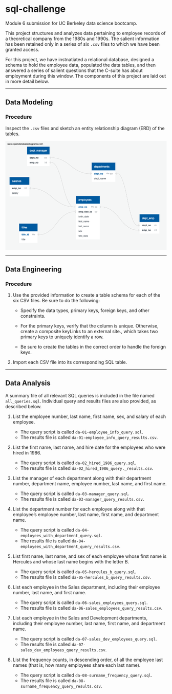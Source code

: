 # sql-challenge
Module 6 submission for UC Berkeley data science bootcamp.

This project structures and analyzes data pertaining to employee records of a theoretical company from the 1980s and 1990s. The salient information has been retained only in a series of six `.csv` files to which we have been granted access.

For this project, we have instnatiated a relational database, designed a schema to hold the employee data, populated the data tables, and then answered a series of salient questions that the C-suite has about employment during this window. The components of this project are laid out in more detail below.

---

## Data Modeling

### Procedure
Inspect the `.csv` files and sketch an entity relationship diagram (ERD) of the tables.

![ERD](EmployeeSQL/EmployeeSQL_ERD.png)

---

## Data Engineering

### Procedure
1. Use the provided information to create a table schema for each of the six CSV files. Be sure to do the following:

    * Specify the data types, primary keys, foreign keys, and other constraints.

    * For the primary keys, verify that the column is unique. Otherwise, create a composite keyLinks to an external site., which takes two primary keys to uniquely identify a row.

    * Be sure to create the tables in the correct order to handle the foreign keys.

2. Import each CSV file into its corresponding SQL table.

---

## Data Analysis
A summary file of all relevant SQL queries is included in the file named `all_queries.sql`. Individual query and results files are also provided, as described below.

1. List the employee number, last name, first name, sex, and salary of each employee.
    - The query script is called `da-01-employee_info_query.sql`.
    - The results file is called `da-01-employee_info_query_results.csv`.

2. List the first name, last name, and hire date for the employees who were hired in 1986.
    - The query script is called `da-02_hired_1986_query.sql`.
    - The results file is called `da-02_hired_1986_query._results.csv`.

3. List the manager of each department along with their department number, department name, employee number, last name, and first name.
    - The query script is called `da-03-manager_query.sql`.
    - The results file is called `da-03-manager_query_results.csv`.

4. List the department number for each employee along with that employee’s employee number, last name, first name, and department name.
    - The query script is called `da-04-employees_with_department_query.sql`.
    - The results file is called `da-04-employees_with_department_query_results.csv`.

5. List first name, last name, and sex of each employee whose first name is Hercules and whose last name begins with the letter B.
    - The query script is called `da-05-hercules_b_query.sql`.
    - The results file is called `da-05-hercules_b_query_results.csv`.

6. List each employee in the Sales department, including their employee number, last name, and first name.
    - The query script is called `da-06-sales_employees_query.sql`.
    - The results file is called `da-06-sales_employees_query_results.csv`.

7. List each employee in the Sales and Development departments, including their employee number, last name, first name, and department name.
    - The query script is called `da-07-sales_dev_employees_query.sql`.
    - The results file is called `da-07-sales_dev_employees_query_results.csv`.

8. List the frequency counts, in descending order, of all the employee last names (that is, how many employees share each last name).
    - The query script is called `da-08-surname_frequency_query.sql`.
    - The results file is called `da-08-surname_frequency_query_results.csv`.